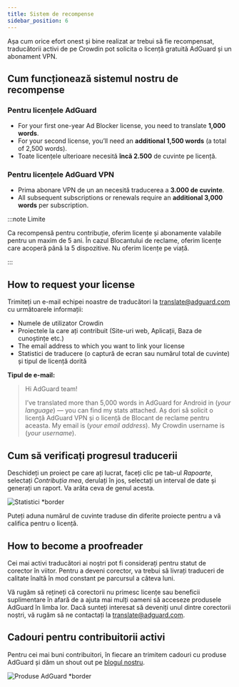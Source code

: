 ```yaml
---
title: Sistem de recompense
sidebar_position: 6
---
```


Așa cum orice efort onest și bine realizat ar trebui să fie recompensat, traducătorii activi de pe Crowdin pot solicita o licență gratuită AdGuard și un abonament VPN.

## Cum funcționează sistemul nostru de recompense

### Pentru licențele AdGuard

- For your first one-year Ad Blocker license, you need to translate **1,000 words**.
- For your second license, you’ll need an **additional 1,500 words** (a total of 2,500 words).
- Toate licențele ulterioare necesită **încă 2.500** de cuvinte pe licență.

### Pentru licențele AdGuard VPN

- Prima abonare VPN de un an necesită traducerea a **3.000 de cuvinte**.
- All subsequent subscriptions or renewals require an **additional 3,000 words** per subscription.

:::note Limite

Ca recompensă pentru contribuție, oferim licențe și abonamente valabile pentru un maxim de 5 ani. În cazul Blocantului de reclame, oferim licențe care acoperă până la 5 dispozitive. Nu oferim licențe pe viață.

:::

## How to request your license

Trimiteți un e-mail echipei noastre de traducători la [translate@adguard.com](mailto:translate@adguard.com) cu următoarele informații:

- Numele de utilizator Crowdin
- Proiectele la care ați contribuit (Site-uri web, Aplicații, Baza de cunoștințe etc.)
- The email address to which you want to link your license
- Statistici de traducere (o captură de ecran sau numărul total de cuvinte) și tipul de licență dorită

**Tipul de e-mail:**

> Hi AdGuard team!
> 
> I’ve translated more than 5,000 words in AdGuard for Android in (*your language*) — you can find my stats attached. Aș dori să solicit o licență AdGuard VPN și o licență de Blocant de reclame pentru aceasta. My email is (*your email address*). My Crowdin username is (*your username*).

## Cum să verificați progresul traducerii

Deschideți un proiect pe care ați lucrat, faceți clic pe tab-ul *Rapoarte*, selectați *Contribuția mea*, derulați în jos, selectați un interval de date și generați un raport. Va arăta ceva de genul acesta.

![Statistici *border](https://cdn.adtidy.org/content/kb/ad_blocker/miscellaneous/adguard_translations/statistics.png)

Puteți aduna numărul de cuvinte traduse din diferite proiecte pentru a vă califica pentru o licență.

## How to become a proofreader

Cei mai activi traducători ai noștri pot fi considerați pentru statut de corector în viitor. Pentru a deveni corector, va trebui să livrați traduceri de calitate înaltă în mod constant pe parcursul a câteva luni.

Vă rugăm să rețineți că corectorii nu primesc licențe sau beneficii suplimentare în afară de a ajuta mai mulți oameni să acceseze produsele AdGuard în limba lor. Dacă sunteți interesat să deveniți unul dintre corectorii noștri, vă rugăm să ne contactați la [translate@adguard.com](mailto:translate@adguard.com).

## Cadouri pentru contribuitorii activi

Pentru cei mai buni contribuitori, în fiecare an trimitem cadouri cu produse AdGuard și dăm un shout out pe [blogul nostru](https://adguard.com/en/blog/best-contributors-2023.html).

![Produse AdGuard *border](https://cdn.adguard.com/public/Adguard/Blog/presents.png)

